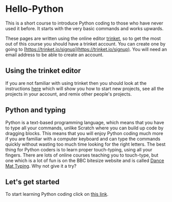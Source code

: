 # Hello-Python

This is a short course to introduce Python coding to those who have never used it before. It starts with the very basic commands and works upwards.

These pages are written using the online editor [trinket](https://trinket.io), so to get the most out of this course you should have a trinket account. You can create one by going to [https://trinket.io/signup](https://trinket.io/signup). You will need an email address to be able to create an account.

## Using the trinket editor

If you are not familiar with using trinket then you should look at the instructions [here](trinket_basics/using_trinket.md) which will show you how to start new projects, see all the projects in your account, and remix other people's projects.

## Python and typing

Python is a text-based programming language, which means that you have to type all your commands, unlike Scratch where you can build up code by dragging blocks. This means that you will enjoy Python coding much more if you are familiar with a computer keyboard and can type the commands quickly without wasting too much time looking for the right letters. The best thing for Python coders is to learn proper touch-typing, using all your fingers. There are lots of online courses teaching you to touch-type, but one which is a lot of fun is on the BBC bitesize website and is called [Dance Mat Typing](https://www.bbc.co.uk/bitesize/articles/z3c6tfr). Why not give it a try?

## Let's get started

To start learning Python coding click on [this link](step1/step1.md).

